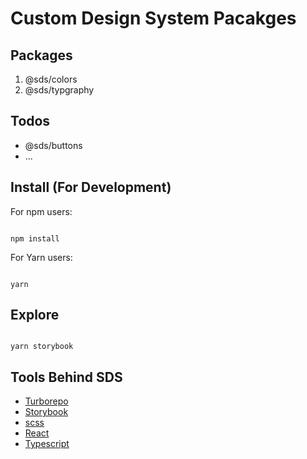# Custom Design System Pacakges

## Packages

1. @sds/colors
2. @sds/typgraphy

## Todos

- @sds/buttons
- ...


## Install (For Development)

For npm users:

```shell

npm install
```

For Yarn users:

```shell

yarn
```

## Explore

```shell

yarn storybook
```


## Tools Behind SDS

- [Turborepo]
- [Storybook]
- [scss]
- [React]
- [Typescript]


[Turborepo]: https://turborepo.org/
[Storybook]: https://storybook.js.org/
[styled-component]: https://styled-components.com/
[scss]: https://sass-lang.com/
[React]: https://ko.reactjs.org/
[Typescript]: https://www.typescriptlang.org/

